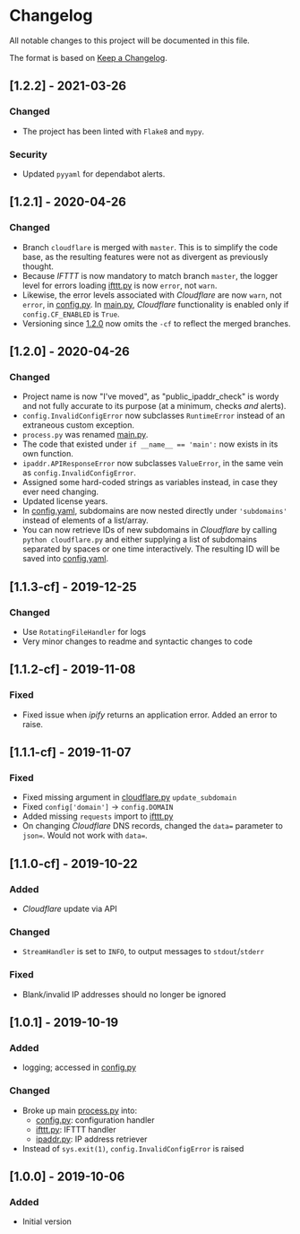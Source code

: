 # Changelog
All notable changes to this project will be documented in this file.

The format is based on [Keep a Changelog](https://keepachangelog.com/en/1.0.0/).

## [1.2.2] - 2021-03-26
### Changed
- The project has been linted with `Flake8` and `mypy`.

### Security
- Updated `pyyaml` for dependabot alerts.

## [1.2.1] - 2020-04-26
### Changed
- Branch `cloudflare` is merged with `master`. This is to simplify the code base, as the resulting features were not as divergent as previously thought.
- Because *IFTTT* is now mandatory to match branch `master`, the logger level for errors loading [ifttt.py] is now `error`, not `warn`.
- Likewise, the error levels associated with *Cloudflare* are now `warn`, not `error`, in [config.py]. In [main.py], *Cloudflare* functionality is enabled only if `config.CF_ENABLED` is `True`.
- Versioning since [1.2.0](#120---2020-04-26) now omits the `-cf` to reflect the merged branches.

## [1.2.0] - 2020-04-26
### Changed
- Project name is now "I've moved", as "public_ipaddr_check" is wordy and not fully accurate to its purpose (at a minimum, checks *and* alerts).
- `config.InvalidConfigError` now subclasses `RuntimeError` instead of an extraneous custom exception.
- `process.py` was renamed [main.py].
- The code that existed under `if __name__ == 'main':` now exists in its own function.
- `ipaddr.APIResponseError` now subclasses `ValueError`, in the same vein as `config.InvalidConfigError`.
- Assigned some hard-coded strings as variables instead, in case they ever need changing.
- Updated license years.
- In [config.yaml], subdomains are now nested directly under `'subdomains'` instead of elements of a list/array.
- You can now retrieve IDs of new subdomains in *Cloudflare* by calling `python cloudflare.py` and either supplying a list of subdomains separated by spaces or one time interactively. The resulting ID will be saved into [config.yaml].

## [1.1.3-cf] - 2019-12-25
### Changed
- Use `RotatingFileHandler` for logs
- Very minor changes to readme and syntactic changes to code

## [1.1.2-cf] - 2019-11-08
### Fixed
- Fixed issue when *ipify* returns an application error. Added an error to raise.

## [1.1.1-cf] - 2019-11-07
### Fixed
- Fixed missing argument in [cloudflare.py] `update_subdomain`
- Fixed `config['domain']` -> `config.DOMAIN`
- Added missing `requests` import to [ifttt.py]
- On changing *Cloudflare* DNS records, changed the `data=` parameter to `json=`. Would not work with `data=`.

## [1.1.0-cf] - 2019-10-22
### Added
- *Cloudflare* update via API

### Changed
- `StreamHandler` is set to `INFO`, to output messages to `stdout`/`stderr`

### Fixed
- Blank/invalid IP addresses should no longer be ignored

## [1.0.1] - 2019-10-19
### Added
- logging; accessed in [config.py]

### Changed
- Broke up main [process.py] into:
    - [config.py]: configuration handler
    - [ifttt.py]: IFTTT handler
    - [ipaddr.py]: IP address retriever
- Instead of `sys.exit(1)`, `config.InvalidConfigError` is raised

## [1.0.0] - 2019-10-06
### Added
- Initial version

[config.yaml]: config.yaml.example
[cloudflare.py]: cloudflare.py
[config.py]: config.py
[ifttt.py]: ifttt.py
[ipaddr.py]: ipaddr.py
[main.py]: main.py
[process.py]: main.py
